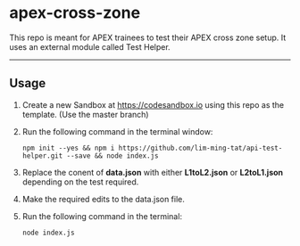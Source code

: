 # apex-cross-zone

This repo is meant for APEX trainees to test their APEX cross zone setup. It uses an external module called Test Helper.

---

## Usage

1. Create a new Sandbox at https://codesandbox.io using this repo as the template. (Use the master branch)

1. Run the following command in the terminal window:

    ```shell
    npm init --yes && npm i https://github.com/lim-ming-tat/api-test-helper.git --save && node index.js
    ```

3. Replace the conent of **data.json** with either **L1toL2.json** or **L2toL1.json** depending on the test required.

4. Make the required edits to the data.json file.

5. Run the following command in the terminal:

    ```shell
    node index.js
    ```
